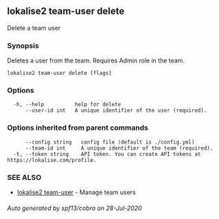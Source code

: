## lokalise2 team-user delete

Delete a team user

### Synopsis

Deletes a user from the team. Requires Admin role in the team.

```
lokalise2 team-user delete [flags]
```

### Options

```
  -h, --help          help for delete
      --user-id int   A unique identifier of the user (required).
```

### Options inherited from parent commands

```
      --config string   config file (default is ./config.yml)
      --team-id int     A unique identifier of the team (required).
  -t, --token string    API token. You can create API tokens at https://lokalise.com/profile.
```

### SEE ALSO

* [lokalise2 team-user](lokalise2_team-user.md)	 - Manage team users

###### Auto generated by spf13/cobra on 28-Jul-2020
